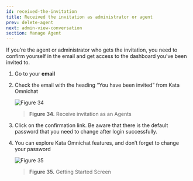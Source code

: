 ```yaml
---
id: received-the-invitation
title: Received the invitation as administrator or agent
prev: delete-agent
next: admin-view-conversation
section: Manage Agent
---
```


If you’re the agent or administrator who gets the invitation, you need to confirm yourself in the email and get access to the dashboard you’ve been invited to.

1. Go to your **email**
2. Check the email with the heading “You have been invited” from Kata Omnichat

    ![Figure 34](/assets/images/products/kata-omnichat/image34.webp)

    > **Figure 34.** Receive invitation as an Agents

3. Click on the confirmation link. Be aware that there is the default password that you need to change after login successfully.
4. You can explore Kata Omnichat features, and don’t forget to change your password

    ![Figure 35](/assets/images/products/kata-omnichat/image35.webp)

    > **Figure 35.** Getting Started Screen
